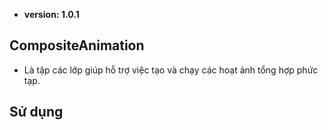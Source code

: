 - **version: 1.0.1**
## CompositeAnimation
- Là tập các lớp giúp hỗ trợ việc tạo và chạy các hoạt ảnh tổng hợp phức tạp.

## Sử dụng

```lua

```
```lua

```

```